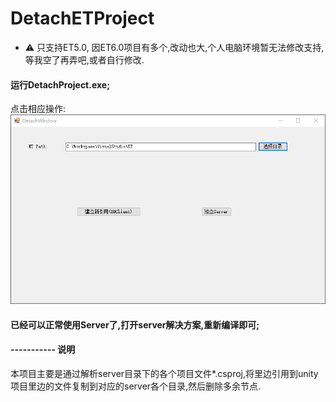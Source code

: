 # DetachETProject
- ⚠ 只支持ET5.0, 因ET6.0项目有多个,改动也大,个人电脑环境暂无法修改支持,等我空了再弄吧,或者自行修改.
#### 运行DetachProject.exe;
点击相应操作:
![This is an image](/tmp/Snipaste0.png)

#### 已经可以正常使用Server了,打开server解决方案,重新编译即可;


#### ----------- 说明
本项目主要是通过解析server目录下的各个项目文件*.csproj,将里边引用到unity项目里边的文件复制到对应的server各个目录,然后删除多余节点.
